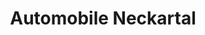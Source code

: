 ---
title: "Automobile Neckartal"
url: /neckarsteinach/automobile-neckartal/
shop: Autowerkstatt
---